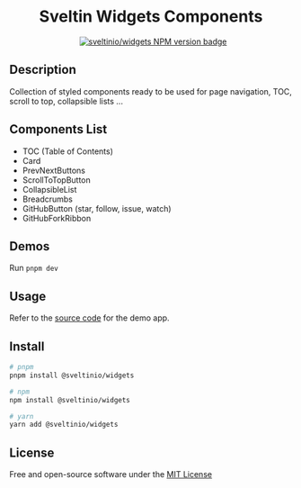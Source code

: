 <div align="center">
    <h1>Sveltin Widgets Components</h1>
    &nbsp;
    <a href="https://www.npmjs.com/package/@sveltinio/widgets" target="_blank"><img src="https://img.shields.io/npm/v/@sveltinio/widgets.svg?style=flat" alt="sveltinio/widgets NPM version badge" /></a>
</div>

## Description

Collection of styled components ready to be used for page navigation, TOC, scroll to top, collapsible lists ...

## Components List

- TOC (Table of Contents)
- Card
- PrevNextButtons
- ScrollToTopButton
- CollapsibleList
- Breadcrumbs
- GitHubButton (star, follow, issue, watch)
- GitHubForkRibbon

## Demos

Run `pnpm dev`

## Usage

Refer to the [source code](https://github.com/sveltinio/sveltin-components-library/blob/main/packages/widgets/src/routes/index.svelte) for the demo app.

## Install

```bash
# pnpm
pnpm install @sveltinio/widgets

# npm
npm install @sveltinio/widgets

# yarn
yarn add @sveltinio/widgets
```

## License

Free and open-source software under the [MIT License](LICENSE)
